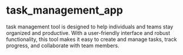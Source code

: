 # task_management_app
task management tool is designed to help individuals and teams stay organized and productive. With a user-friendly interface and robust functionality, this tool makes it easy to create and manage tasks, track progress, and collaborate with team members.
